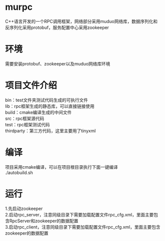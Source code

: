 # murpc
C++语言开发的一个RPC调用框架，网络部分采用muduo网络库，数据序列化和反序列化采用protobuf，服务配置中心采用zookeeper

# 环境
需要安装protobuf、zookeeper以及muduo网络库环境

# 项目文件介绍
bin：test文件夹测试代码生成的可执行文件  
lib：rpc框架生成的静态库，可以直接链接使用  
build：cmake编译生成的中间文件  
src：rpc框架源代码  
test：rpc框架测试代码  
thirdparty：第三方代码，这里主要用了tinyxml  

# 编译
项目采用cmake编译，可以在项目根目录执行下面一键编译  
./autobuild.sh  
  
# 运行
1.先启动zookeeper  
2.启动rpc_server，注意同级目录下需要加载配置文件rpc_cfg.xml，里面主要包含RpcServer和zookeeper的数据配置  
3.启动rpc_client，注意同级目录下需要加载配置文件rpc_cfg.xml，里面主要包含zookeeper的数据配置  
